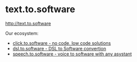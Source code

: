 # text.to.software
http://text.to.software

Our ecosystem:

+ [click.to.software - no code, low code solutions](https://click.to.software/)
+ [dsl.to.software - DSL to Software convertion](https://dsl.to.software/)
+ [speech.to.software - voice to software with any asystant](https://speech.to.software/)

